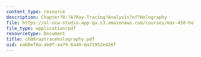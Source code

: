```yaml
---
content_type: resource
description: Chapter?8:?A?Ray-Tracing?Analysis?of?Holography
file: https://ol-ocw-studio-app-qa.s3.amazonaws.com/courses/mas-450-holographic-imaging-spring-2003/ea68ef8aab0faa796a496a21952e426f_ch08raytraceholography.pdf
file_type: application/pdf
resourcetype: Document
title: ch08raytraceholography.pdf
uid: ea68ef8a-ab0f-aa79-6a49-6a21952e426f
---
```

